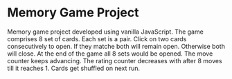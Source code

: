 # Memory Game Project


Memory game project developed using vanilla JavaScript. The game comprises 8 set of cards. Each set is a pair. 
Click on two cards consecutively to open. If they matche both will remain open. Otherwise both will close. 
At the end of the game all 8 sets would be opened. The move counter keeps advancing.
The rating counter decreases with after 8 moves till it reaches 1.
Cards get shuffled on next run.



